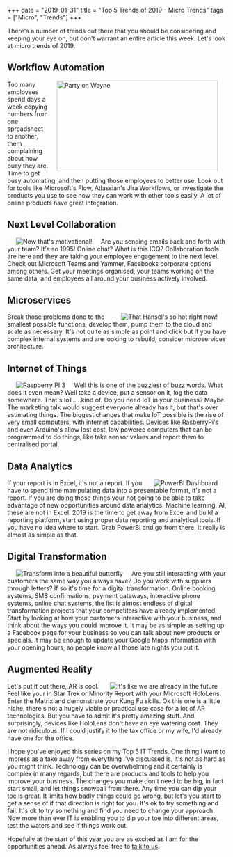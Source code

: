 +++
date = "2019-01-31"
title = "Top 5 Trends of 2019 - Micro Trends"
tags = ["Micro", "Trends"]
+++

There's a number of trends out there that you should be considering and keeping your eye on, but don't warrant an entire article this week.   Let's look at micro trends of 2019.

Workflow Automation
---
<img src="/images/wayneandgarth.gif" title="Party on Wayne" alt="Party on Wayne" align=right hspace=20 width=370 height=208>
Too many employees spend days a week copying numbers from one spreadsheet to another, them complaining about how busy they are.  Time to get busy automating, and then putting those employees to better use.
Look out for tools like Microsoft's Flow, Atlassian's Jira Workflows, or investigate the products you use to see how they can work with other tools easily.  A lot of online products have great integration.

Next Level Collaboration
---
<img src="/images/collaborationdemotivator.jpg" title="Now that's motivational!" align=left hspace=20>
Are you sending emails back and forth with your team?  It's so 1995!  Online chat?  What is this ICQ?  Collaboration tools are here and they are taking your employee engagement to the next level.  Check out Microsoft Teams and Yammer, Facebooks corporate options among others.
Get your meetings organised, your teams working on the same data, and employees all around your business actively involved.

Microservices
---
<img src="/images/microservicesforants.jpg" title="That Hansel's so hot right now!" align=right hspace=20>
Break those problems done to the smallest possible functions, develop them, pump them to the cloud and scale as necessary.  It's not quite as simple as point and click but if you have complex internal systems and are looking to rebuild, consider microservices architecture.

Internet of Things
---
<img src="/images/raspberrypi.jpg" title="Raspberry PI 3" align=left hspace=20>
Well this is one of the buzziest of buzz words.  What does it even mean?  Well take a device, put a sensor on it, log the data somewhere.  That's IoT.....kind of.  Do you need IoT in your business?  Maybe.  The marketing talk would suggest everyone already has it, but that's over estimating things.
The biggest changes that make IoT possible is the rise of very small computers, with internet capabilities.  Devices like RasberryPi's and even Arduino's allow lost cost, low powered computers that can be programmed to do things, like take sensor values and report them to centralised portal.

Data Analytics
---
<img src="/images/powerbi.jpg" title="PowerBI Dashboard" align=right hspace=20>
If your report is in Excel, it's not a report.  If you have to spend time manipulating data into a presentable format, it's not a report.
If you are doing those things your not going to be able to take advantage of new opportunities around data analytics.  Machine learning, AI, these are not in Excel.
2019 is the time to get away from Excel and build a reporting platform, start using proper data reporting and analytical tools.
If you have no idea where to start.  Grab PowerBI and go from there.  It really is almost as simple as that.

Digital Transformation
---
<img src="/images/transformation.jpg" title="Transform into a beautiful butterfly" align=left hspace=20>
Are you still interacting with your customers the same way you always have?  Do you work with suppliers through letters?
If so it's time for a digital transformation.  Online booking systems, SMS confirmations, payment gateways, interactive phone systems, online chat systems, the list is almost endless of digital transformation projects that your competitors have already implemented.
Start by looking at how your customers interactive with your business, and think about the ways you could improve it.  It may be as simple as setting up a Facebook page for your business so you can talk about new products or specials.  It may be enough to update your Google Maps information with your opening hours, so people know all those late nights you put it.

Augmented Reality
---
<img src="/images/hololens.jpg" title="It's like we are already in the future" align=right hspace=20>
Let's put it out there, AR is cool.  Feel like your in Star Trek or Minority Report with your Microsoft HoloLens.  Enter the Matrix and demonstrate your Kung Fu skills.
Ok this one is a little niche, there's not a hugely viable or practical use case for a lot of AR technologies.  But you have to admit it's pretty amazing stuff.  And surprisingly, devices like HoloLens don't have an eye watering cost.  They are not ridiculous.   If I could justify it to the tax office or my wife, I'd already have one for the office.


I hope you've enjoyed this series on my Top 5 IT Trends.  One thing I want to impress as a take away from everything I've discussed is, it's not as hard as you might think.  Technology can be overwhelming and it certainly is complex in many regards, but there are products and tools to help you improve your business.  The changes you make don't need to be big, in fact start small, and let things snowball from there.   Any time you can dip your toe is great.  It limits how badly things could go wrong, but let's you start to get a sense of if that direction is right for you.  It's ok to try something and fail.  It's ok to try something and find you need to change your approach.  Now more than ever IT is enabling you to dip your toe into different areas, test the waters and see if things work out.

Hopefully at the start of this year you are as excited as I am for the opportunities ahead.  As always feel free to [talk to us](../../contactus).
